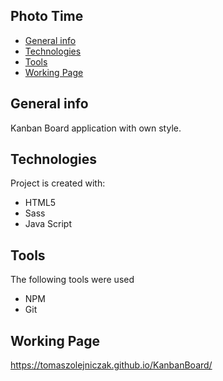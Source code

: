 ## Photo Time
* [General info](#general-info)
* [Technologies](#technologies)
* [Tools](#tools)
* [Working Page](#working-page)

## General info
Kanban Board application with own style.

## Technologies
Project is created with:
* HTML5
* Sass
* Java Script

## Tools
The following tools were used
* NPM
* Git

## Working Page
https://tomaszolejniczak.github.io/KanbanBoard/
